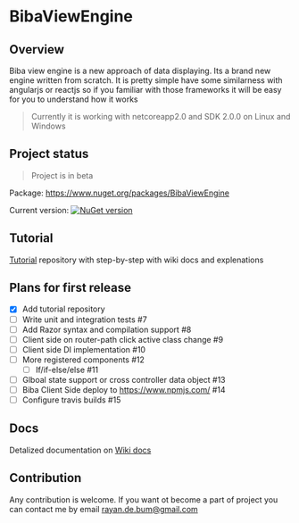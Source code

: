 # BibaViewEngine

## Overview

Biba view engine is a new approach of data displaying. Its a brand new engine written from scratch. It is pretty simple have some similarness with angularjs or reactjs so if you familiar with those frameworks it will be easy for you to understand how it works

> Currently it is working with netcoreapp2.0 and SDK 2.0.0 on Linux and Windows

## Project status

> Project is in beta

Package: https://www.nuget.org/packages/BibaViewEngine

Current version: [![NuGet version](https://badge.fury.io/nu/bibaviewengine.svg)](https://badge.fury.io/nu/bibaviewengine)

## Tutorial

[Tutorial](https://github.com/daviatorstorm/BibaViewEngineTutorial)
repository with step-by-step with wiki docs and explenations

## Plans for first release

* [x] Add tutorial repository
* [ ] Write unit and integration tests #7
* [ ] Add Razor syntax and compilation support #8
* [ ] Client side on router-path click active class change #9
* [ ] Client side DI implementation #10
* [ ] More registered components #12
  * [ ] If/if-else/else #11
* [ ] Glboal state support or cross controller data object #13
* [ ] Biba Client Side deploy to https://www.npmjs.com/ #14
* [ ] Configure travis builds #15

## Docs

Detalized documentation on
[Wiki docs](https://github.com/daviatorstorm/BibaViewEngine/wiki)

## Contribution

Any contribution is welcome. If you want ot become a part of project you can contact me by email
rayan.de.bum@gmail.com
